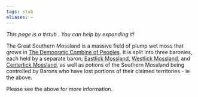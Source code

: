 ```yaml
---
tags: stub
aliases: ~
---
```


*This page is a #stub . You can help by expanding it!*

The Great Southern Mossland is a massive field of plump wet moss that grows in [The Democratic Combine of Peoples](..\..\..\About%20People\Nations\The%20Democratic%20Combine%20of%20Peoples\The%20Democratic%20Combine%20of%20Peoples.md). It is split into three baronies, each held by a separate baron; [Eastlick Mossland](Eastlick%20Mossland.md), [Westlick Mossland](Westlick%20Mossland.md), and [Centerlick Mossland](Centerlick%20Mossland.md), as well as potions of the Southern Mossland being controlled by Barons who have lost portions of their claimed territories - ie the above.

Please see the above for more information.
